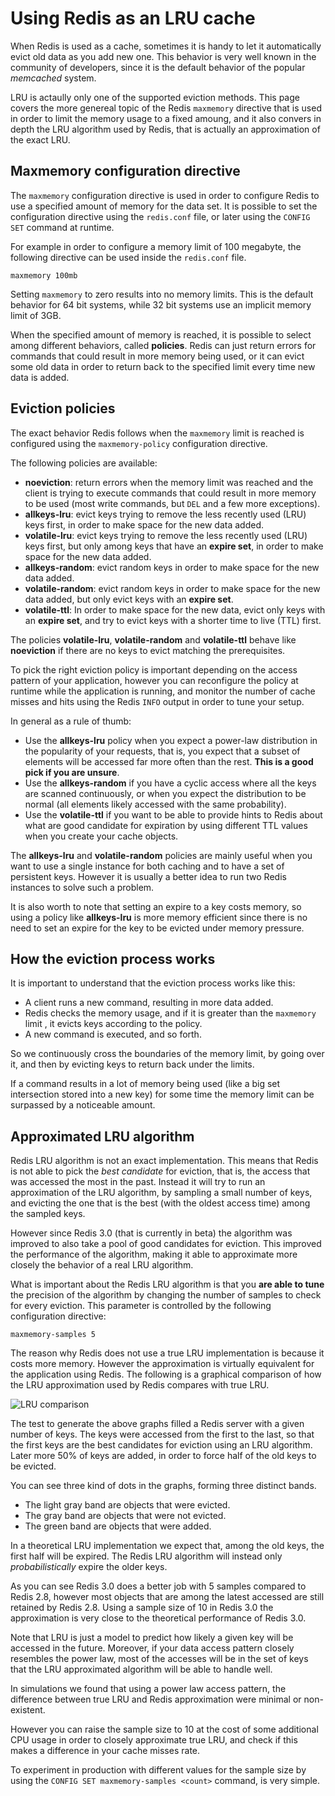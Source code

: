 Using Redis as an LRU cache
===

When Redis is used as a cache, sometimes it is handy to let it automatically
evict old data as you add new one. This behavior is very well known in the
community of developers, since it is the default behavior of the popular
*memcached* system.

LRU is actaully only one of the supported eviction methods. This page covers
the more genereal topic of the Redis `maxmemory` directive that is used in
order to limit the memory usage to a fixed amoung, and it also convers in
depth the LRU algorithm used by Redis, that is actually an approximation of
the exact LRU.

Maxmemory configuration directive
---

The `maxmemory` configuration directive is used in order to configure Redis
to use a specified amount of memory for the data set. It is possible to
set the configuration directive using the `redis.conf` file, or later using
the `CONFIG SET` command at runtime.

For example in order to configure a memory limit of 100 megabyte, the
following directive can be used inside the `redis.conf` file.

    maxmemory 100mb

Setting `maxmemory` to zero results into no memory limits. This is the
default behavior for 64 bit systems, while 32 bit systems use an implicit
memory limit of 3GB.

When the specified amount of memory is reached, it is possible to select
among different behaviors, called **policies**.
Redis can just return errors for commands that could result in more memory
being used, or it can evict some old data in order to return back to the
specified limit every time new data is added.

Eviction policies
---

The exact behavior Redis follows when the `maxmemory` limit is reached is
configured using the `maxmemory-policy` configuration directive.

The following policies are available:

* **noeviction**: return errors when the memory limit was reached and the client is trying to execute commands that could result in more memory to be used (most write commands, but `DEL` and a few more exceptions).
* **allkeys-lru**: evict keys trying to remove the less recently used (LRU) keys first, in order to make space for the new data added.
* **volatile-lru**: evict keys trying to remove the less recently used (LRU) keys first, but only among keys that have an **expire set**, in order to make space for the new data added.
* **allkeys-random**: evict random keys in order to make space for the new data added.
* **volatile-random**: evict random keys in order to make space for the new data added, but only evict keys with an **expire set**.
* **volatile-ttl**: In order to make space for the new data, evict only keys with an **expire set**, and try to evict keys with a shorter time to live (TTL) first.

The policies **volatile-lru**, **volatile-random** and **volatile-ttl** behave like **noeviction** if there are no keys to evict matching the prerequisites.

To pick the right eviction policy is important depending on the access pattern
of your application, however you can reconfigure the policy at runtime while
the application is running, and monitor the number of cache misses and hits
using the Redis `INFO` output in order to tune your setup.

In general as a rule of thumb:

* Use the **allkeys-lru** policy when you expect a power-law distribution in the popularity of your requests, that is, you expect that a subset of elements will be accessed far more often than the rest. **This is a good pick if you are unsure**.
* Use the **allkeys-random** if you have a cyclic access where all the keys are scanned continuously, or when you expect the distribution to be normal (all elements likely accessed with the same probability).
* Use the **volatile-ttl** if you want to be able to provide hints to Redis about what are good candidate for expiration by using different TTL values when you create your cache objects.

The **allkeys-lru** and **volatile-random** policies are mainly useful when you want to use a single instance for both caching and to have a set of persistent keys. However it is usually a better idea to run two Redis instances to solve such a problem.

It is also worth to note that setting an expire to a key costs memory, so using a policy like **allkeys-lru** is more memory efficient since there is no need to set an expire for the key to be evicted under memory pressure.

How the eviction process works
---

It is important to understand that the eviction process works like this:

* A client runs a new command, resulting in more data added.
* Redis checks the memory usage, and if it is greater than the `maxmemory` limit , it evicts keys according to the policy.
* A new command is executed, and so forth.

So we continuously cross the boundaries of the memory limit, by going over it, and then by evicting keys to return back under the limits.

If a command results in a lot of memory being used (like a big set intersection stored into a new key) for some time the memory limit can be surpassed by a noticeable amount.

Approximated LRU algorithm
---

Redis LRU algorithm is not an exact implementation. This means that Redis is
not able to pick the *best candidate* for eviction, that is, the access that
was accessed the most in the past. Instead it will try to run an approximation
of the LRU algorithm, by sampling a small number of keys, and evicting the
one that is the best (with the oldest access time) among the sampled keys.

However since Redis 3.0 (that is currently in beta) the algorithm was improved
to also take a pool of good candidates for eviction. This improved the
performance of the algorithm, making it able to approximate more closely the
behavior of a real LRU algorithm.

What is important about the Redis LRU algorithm is that you **are able to tune** the precision of the algorithm by changing the number of samples to check for every eviction. This parameter is controlled by the following configuration directive:

    maxmemory-samples 5

The reason why Redis does not use a true LRU implementation is because it
costs more memory. However the approximation is virtually equivalent for the
application using Redis. The following is a graphical comparison of how
the LRU approximation used by Redis compares with true LRU.

![LRU comparison](https://redis.io/images/redisdoc/lru_comparison.png)

The test to generate the above graphs filled a Redis server with a given number of keys. The keys were accessed from the first to the last, so that the first keys are the best candidates for eviction using an LRU algorithm. Later more 50% of keys are added, in order to force half of the old keys to be evicted.

You can see three kind of dots in the graphs, forming three distinct bands.

* The light gray band are objects that were evicted.
* The gray band are objects that were not evicted.
* The green band are objects that were added.

In a theoretical LRU implementation we expect that, among the old keys, the first half will be expired. The Redis LRU algorithm will instead only *probabilistically* expire the older keys.

As you can see Redis 3.0 does a better job with 5 samples compared to Redis 2.8, however most objects that are among the latest accessed are still retained by Redis 2.8. Using a sample size of 10 in Redis 3.0 the approximation is very close to the theoretical performance of Redis 3.0.

Note that LRU is just a model to predict how likely a given key will be accessed in the future. Moreover, if your data access pattern closely
resembles the power law, most of the accesses will be in the set of keys that
the LRU approximated algorithm will be able to handle well.

In simulations we found that using a power law access pattern, the difference between true LRU and Redis approximation were minimal or non-existent.

However you can raise the sample size to 10 at the cost of some additional CPU
usage in order to closely approximate true LRU, and check if this makes a
difference in your cache misses rate.

To experiment in production with different values for the sample size by using
the `CONFIG SET maxmemory-samples <count>` command, is very simple.


